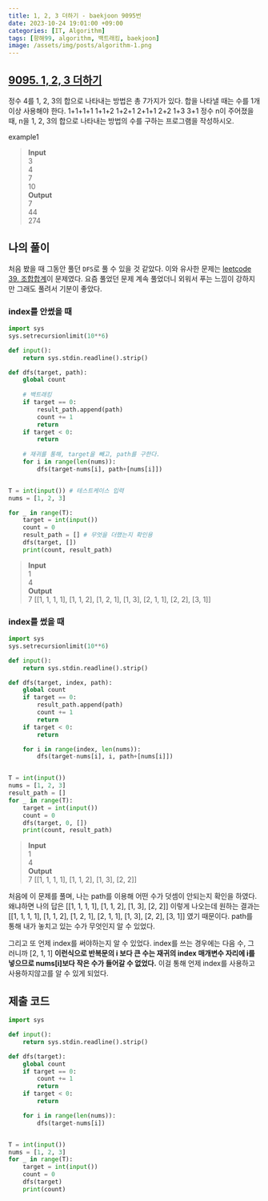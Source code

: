 ```yaml
---
title: 1, 2, 3 더하기 - baekjoon 9095번
date: 2023-10-24 19:01:00 +09:00
categories: [IT, Algorithm]
tags: [항해99, algorithm, 백트래킹, baekjoon]
image: /assets/img/posts/algorithm-1.png
---
```


## [9095. 1, 2, 3 더하기](https://www.acmicpc.net/problem/9095)

정수 4를 1, 2, 3의 합으로 나타내는 방법은 총 7가지가 있다. 합을 나타낼 때는 수를 1개 이상 사용해야 한다.
1+1+1+1
1+1+2
1+2+1
2+1+1
2+2
1+3
3+1
정수 n이 주어졌을 때, n을 1, 2, 3의 합으로 나타내는 방법의 수를 구하는 프로그램을 작성하시오.

example1
> **Input**    
> 3    
4    
7    
10    
**Output**    
7    
44    
274    

## 나의 풀이
처음 봤을 때 그동안 풀던 `DFS`로 풀 수 있을 것 같았다. 이와 유사한 문제는 [leetcode 39. 조합합계](https://leetcode.com/problems/combination-sum/)이 문제였다. 요즘 풀었던 문제 계속 풀었더니 외워서 푸는 느낌이 강하지만 그래도 풀려서 기분이 좋았다.

### index를 안썼을 때

```python
import sys 
sys.setrecursionlimit(10**6) 

def input(): 
	return sys.stdin.readline().strip()

def dfs(target, path):
	global count
	
	# 백트래킹
	if target == 0:
		result_path.append(path)
		count += 1
		return
	if target < 0:
		return
	
	# 재귀를 통해, target을 빼고, path를 구한다.
	for i in range(len(nums)):
		dfs(target-nums[i], path+[nums[i]])


T = int(input()) # 테스트케이스 입력
nums = [1, 2, 3]

for _ in range(T):
	target = int(input())
	count = 0
	result_path = [] # 무엇을 더했는지 확인용
	dfs(target, [])
	print(count, result_path)
```

> **Input**    
> 1    
4    
**Output**    
7 [[1, 1, 1, 1], [1, 1, 2], [1, 2, 1], [1, 3], [2, 1, 1], [2, 2], [3, 1]]

### index를 썼을 때

```python
import sys 
sys.setrecursionlimit(10**6) 

def input(): 
	return sys.stdin.readline().strip()

def dfs(target, index, path):
	global count
	if target == 0:
		result_path.append(path)
		count += 1
		return
	if target < 0:
		return

	for i in range(index, len(nums)):
		dfs(target-nums[i], i, path+[nums[i]])


T = int(input())
nums = [1, 2, 3]
result_path = []
for _ in range(T):
	target = int(input())
	count = 0
	dfs(target, 0, [])
	print(count, result_path)
```

> **Input**    
> 1    
4    
**Output**    
7 [[1, 1, 1, 1], [1, 1, 2], [1, 3], [2, 2]] 

처음에 이 문제를 풀며, 나는 path를 이용해 어떤 수가 덧셈이 안되는지 확인을 하였다. 왜냐하면 나의 답은 [[1, 1, 1, 1], [1, 1, 2], [1, 3], [2, 2]] 이렇게 나오는데 원하는 결과는 [[1, 1, 1, 1], [1, 1, 2], [1, 2, 1], [2, 1, 1], [1, 3], [2, 2], [3, 1]] 였기 때문이다. path를 통해 내가 놓치고 있는 수가 무엇인지 알 수 있었다.    
    
    
그리고 또 언제 index를 써야하는지 알 수 있었다. index를 쓰는 경우에는 다음 수, 그러니까 [2, 1, 1] **이런식으로 반복문의 i 보다 큰 수는 재귀의 index 매개변수 자리에 i를 넣으므로 nums[i]보다 작은 수가 들어갈 수 없었다.** 이걸 통해 언제 index를 사용하고 사용하지않고를 알 수 있게 되었다.

## 제출 코드

```python
import sys 

def input(): 
	return sys.stdin.readline().strip()

def dfs(target):
	global count
	if target == 0:
		count += 1
		return
	if target < 0:
		return

	for i in range(len(nums)):
		dfs(target-nums[i])


T = int(input())
nums = [1, 2, 3]
for _ in range(T):
	target = int(input())
	count = 0
	dfs(target)
	print(count)
```


